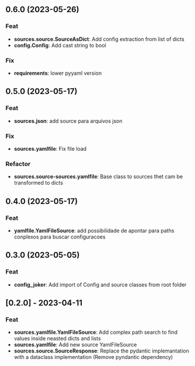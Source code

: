 ## 0.6.0 (2023-05-26)

### Feat

- **sources.source.SourceAsDict**: Add config extraction from list of dicts
- **config.Config**: Add cast string to bool

### Fix

- **requirements**: lower pyyaml version

## 0.5.0 (2023-05-17)

### Feat

- **sources.json**: add source para arquivos json

### Fix

- **sources.yamlfile**: Fix file load

### Refactor

- **sources.source-sources.yamlfile**: Base class to sources thet cam be transformed to dicts

## 0.4.0 (2023-05-17)

### Feat

- **yamlfile.YamlFileSource**: add possibilidade de apontar para paths conplexos para buscar configuracoes

## 0.3.0 (2023-05-05)

### Feat

- **config_joker**: Add import of Config and source classes from root folder

## [0.2.0] - 2023-04-11

### Feat

- **sources.yamlfile.YamlFileSource**: Add complex path search to find values inside neasted dicts and lists
- **sources.yamlfile**: Add new source YamlFileSource
- **sources.source.SourceResponse**: Replace the pydantic implemantation with a dataclass implementation (Remove pyndantic dependency)
